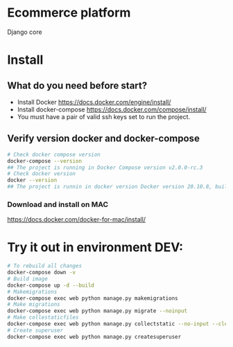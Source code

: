 # Ecommerce platform

Django core

# Install

## What do you need before start?

- Install Docker https://docs.docker.com/engine/install/
- Install docker-compose https://docs.docker.com/compose/install/
- You must have a pair of valid ssh keys set to run the project.

## Verify version docker and docker-compose

```bash
# Check docker compose version
docker-compose --version
## The project is running in Docker Compose version v2.0.0-rc.3
# Check docker version
docker --version
## The project is runnin in docker version Docker version 20.10.8, build 3967b7d
```

### Download and install on MAC

https://docs.docker.com/docker-for-mac/install/

# Try it out in environment DEV:

```bash
# To rebuild all changes
docker-compose down -v
# Build image
docker-compose up -d --build
# Makemigrations
docker-compose exec web python manage.py makemigrations
# Make migrations
docker-compose exec web python manage.py migrate --noinput
# Make collestaticfiles
docker-compose exec web python manage.py collectstatic --no-input --clear
# Create superuser
docker-compose exec web python manage.py createsuperuser
```
